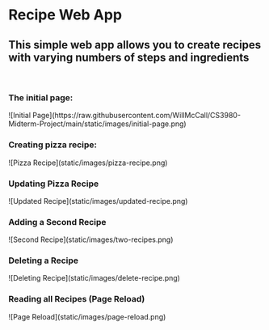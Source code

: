 <h1>Recipe Web App</h1>
<h2>This simple web app allows you to create recipes with varying numbers of steps and ingredients</h2>
<br>
<h3>The initial page:</h3>
![Initial Page](https://raw.githubusercontent.com/WillMcCall/CS3980-Midterm-Project/main/static/images/initial-page.png)
<br>
<h3>Creating pizza recipe:</h3>
![Pizza Recipe](static/images/pizza-recipe.png)
<br>
<h3>Updating Pizza Recipe</h3>
![Updated Recipe](static/images/updated-recipe.png)
<br>
<h3>Adding a Second Recipe</h3>
![Second Recipe](static/images/two-recipes.png)
<br>
<h3>Deleting a Recipe</h3>
![Deleting Recipe](static/images/delete-recipe.png)
<br>
<h3>Reading all Recipes (Page Reload)</h3>
![Page Reload](static/images/page-reload.png)

